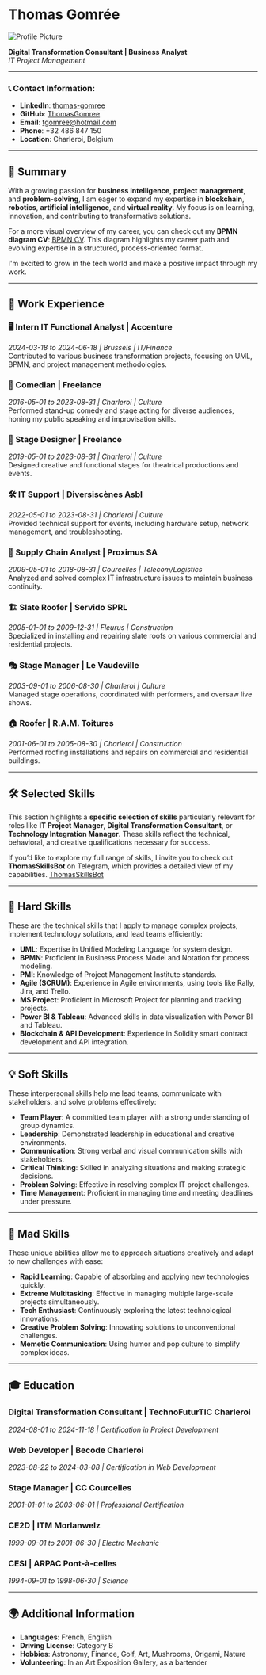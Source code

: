 # Thomas Gomrée

![Profile Picture](![Tom]()) 

**Digital Transformation Consultant | Business Analyst**  
*IT Project Management*  

---

### 📞 Contact Information:
- **LinkedIn**: [thomas-gomree](https://linkedin.com/in/thomas-gomree)
- **GitHub**: [ThomasGomree](https://github.com/thomasgomree)
- **Email**: tgomree@hotmail.com
- **Phone**: +32 486 847 150
- **Location**: Charleroi, Belgium

---

## 🎯 Summary

With a growing passion for **business intelligence**, **project management**, and **problem-solving**, I am eager to expand my expertise in **blockchain**, **robotics**, **artificial intelligence**, and **virtual reality**. My focus is on learning, innovation, and contributing to transformative solutions.

For a more visual overview of my career, you can check out my **BPMN diagram CV**: [BPMN CV](https://modeler.camunda.io/share/5d412c1d-dcff-4bc0-a708-d64c75ef9cf0). This diagram highlights my career path and evolving expertise in a structured, process-oriented format.

I'm excited to grow in the tech world and make a positive impact through my work.

---

## 💼 Work Experience

### 🖥️ Intern IT Functional Analyst | **Accenture**  
*2024-03-18 to 2024-06-18 | Brussels | IT/Finance*  
Contributed to various business transformation projects, focusing on UML, BPMN, and project management methodologies.

### 🎤 Comedian | **Freelance**  
*2016-05-01 to 2023-08-31 | Charleroi | Culture*  
Performed stand-up comedy and stage acting for diverse audiences, honing my public speaking and improvisation skills.

### 🎨 Stage Designer | **Freelance**  
*2019-05-01 to 2023-08-31 | Charleroi | Culture*  
Designed creative and functional stages for theatrical productions and events.

### 🛠️ IT Support | **Diversiscènes Asbl**  
*2022-05-01 to 2023-08-31 | Charleroi | Culture*  
Provided technical support for events, including hardware setup, network management, and troubleshooting.

### 🏢 Supply Chain Analyst | **Proximus SA**  
*2009-05-01 to 2018-08-31 | Courcelles | Telecom/Logistics*  
Analyzed and solved complex IT infrastructure issues to maintain business continuity.

### 🏗️ Slate Roofer | **Servido SPRL**  
*2005-01-01 to 2009-12-31 | Fleurus | Construction*  
Specialized in installing and repairing slate roofs on various commercial and residential projects.

### 🎭 Stage Manager | **Le Vaudeville**  
*2003-09-01 to 2006-08-30 | Charleroi | Culture*  
Managed stage operations, coordinated with performers, and oversaw live shows.

### 🏠 Roofer | **R.A.M. Toitures**  
*2001-06-01 to 2005-08-30 | Charleroi | Construction*  
Performed roofing installations and repairs on commercial and residential buildings.

---

## 🛠️ Selected Skills

This section highlights a **specific selection of skills** particularly relevant for roles like **IT Project Manager**, **Digital Transformation Consultant**, or **Technology Integration Manager**. These skills reflect the technical, behavioral, and creative qualifications necessary for success.

If you’d like to explore my full range of skills, I invite you to check out **ThomasSkillsBot** on Telegram, which provides a detailed view of my capabilities. [ThomasSkillsBot](https://t.me/ThomasSkillsbot)

---

## 🚀 Hard Skills

These are the technical skills that I apply to manage complex projects, implement technology solutions, and lead teams efficiently:

- **UML**: Expertise in Unified Modeling Language for system design.
- **BPMN**: Proficient in Business Process Model and Notation for process modeling.
- **PMI**: Knowledge of Project Management Institute standards.
- **Agile (SCRUM)**: Experience in Agile environments, using tools like Rally, Jira, and Trello.
- **MS Project**: Proficient in Microsoft Project for planning and tracking projects.
- **Power BI & Tableau**: Advanced skills in data visualization with Power BI and Tableau.
- **Blockchain & API Development**: Experience in Solidity smart contract development and API integration.

---

## 💡 Soft Skills

These interpersonal skills help me lead teams, communicate with stakeholders, and solve problems effectively:

- **Team Player**: A committed team player with a strong understanding of group dynamics.
- **Leadership**: Demonstrated leadership in educational and creative environments.
- **Communication**: Strong verbal and visual communication skills with stakeholders.
- **Critical Thinking**: Skilled in analyzing situations and making strategic decisions.
- **Problem Solving**: Effective in resolving complex IT project challenges.
- **Time Management**: Proficient in managing time and meeting deadlines under pressure.

---

## 🎨 Mad Skills

These unique abilities allow me to approach situations creatively and adapt to new challenges with ease:

- **Rapid Learning**: Capable of absorbing and applying new technologies quickly.
- **Extreme Multitasking**: Effective in managing multiple large-scale projects simultaneously.
- **Tech Enthusiast**: Continuously exploring the latest technological innovations.
- **Creative Problem Solving**: Innovating solutions to unconventional challenges.
- **Memetic Communication**: Using humor and pop culture to simplify complex ideas.

---

## 🎓 Education

### Digital Transformation Consultant | **TechnoFuturTIC Charleroi**  
*2024-08-01 to 2024-11-18 | Certification in Project Development*

### Web Developer | **Becode Charleroi**  
*2023-08-22 to 2024-03-08 | Certification in Web Development*

### Stage Manager | **CC Courcelles**  
*2001-01-01 to 2003-06-01 | Professional Certification*

### CE2D | **ITM Morlanwelz**  
*1999-09-01 to 2001-06-30 | Electro Mechanic*

### CESI | **ARPAC Pont-à-celles**  
*1994-09-01 to 1998-06-30 | Science*

---

## 🌍 Additional Information

- **Languages**: French, English  
- **Driving License**: Category B  
- **Hobbies**: Astronomy, Finance, Golf, Art, Mushrooms, Origami, Nature  
- **Volunteering**: In an Art Exposition Gallery, as a bartender

